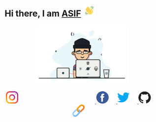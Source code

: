 # Hi there, I am [ASIF](https://github.com/apexx77) <img src="https://github.com/apexx77/apexx77/blob/master/hello.gif" width="40">


<p align="center">
  <img src="https://github.com/apexx77/apexx77/blob/master/Programmer.gif" width="60%" title="Programmer_GIF">
</p>

<div align="center" style="padding-top:10px;">
<a href="https://www.instagram.com/asif_ahmad_s/">
<img src="https://github.com/apexx77/apexx77/blob/master/instagram.png" alt="Instagram" width=40px style="padding-right:250px;">
</a>
<a href="https://www.facebook.com/asifahmad.shaik.90">
<img src="https://github.com/apexx77/apexx77/blob/master/facebook.png" alt="Facebook" width=40px style="padding-right:25px;">
</a>
<a href="https://twitter.com/asif_ahmad07?s=09">
<img src="https://github.com/apexx77/apexx77/blob/master/twitter.png" alt="Twitter" width=40px style="padding-right:25px;">
</a>
<a href="https://github.com/apexx77">
<img src="https://github.com/apexx77/apexx77/blob/master/github.png" alt="Github" width=40px style="padding-right:25px;">
</a>
<a href="https://apexx77.github.io/website">
<img src="https://github.com/apexx77/apexx77/blob/master/link.png" alt="Profile" width=40px style="padding-right:25px;">
</a>
</div>
